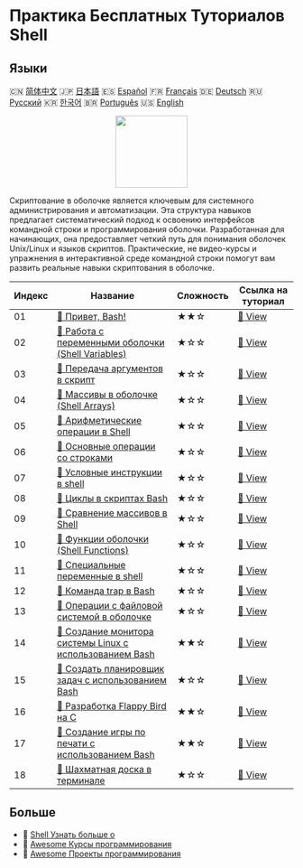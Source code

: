# Практика Бесплатных Туториалов Shell

## Языки

🇨🇳 [简体中文](README_zh.md) 🇯🇵 [日本語](README_ja.md) 🇪🇸 [Español](README_es.md) 🇫🇷 [Français](README_fr.md) 🇩🇪 [Deutsch](README_de.md) 🇷🇺 [Русский](README_ru.md) 🇰🇷 [한국어](README_ko.md) 🇧🇷 [Português](README_pt.md) 🇺🇸 [English](README.md) 

<div align="center">
<img width="128px" src="https://file.labex.io/path/FaVTnI4iqZP0.png">
</div>

Скриптование в оболочке является ключевым для системного администрирования и автоматизации. Эта структура навыков предлагает систематический подход к освоению интерфейсов командной строки и программирования оболочки. Разработанная для начинающих, она предоставляет четкий путь для понимания оболочек Unix/Linux и языков скриптов. Практические, не видео-курсы и упражнения в интерактивной среде командной строки помогут вам развить реальные навыки скриптования в оболочке.

|   Индекс | Название                                                                                                                                       | Сложность   | Ссылка на туториал                                                                            |
|----------|------------------------------------------------------------------------------------------------------------------------------------------------|-------------|-----------------------------------------------------------------------------------------------|
|       01 | [📖 Привет, Bash!](https://labex.io/ru/tutorials/linux-hello-bash-388809)                                                                      | ★★☆         | [🔗 View](https://labex.io/ru/tutorials/linux-hello-bash-388809)                              |
|       02 | [📖 Работа с переменными оболочки (Shell Variables)](https://labex.io/ru/tutorials/shell-working-with-shell-variables-388810)                  | ★☆☆         | [🔗 View](https://labex.io/ru/tutorials/shell-working-with-shell-variables-388810)            |
|       03 | [📖 Передача аргументов в скрипт](https://labex.io/ru/tutorials/shell-passing-arguments-to-the-script-388811)                                  | ★☆☆         | [🔗 View](https://labex.io/ru/tutorials/shell-passing-arguments-to-the-script-388811)         |
|       04 | [📖 Массивы в оболочке (Shell Arrays)](https://labex.io/ru/tutorials/shell-shell-arrays-388812)                                                | ★☆☆         | [🔗 View](https://labex.io/ru/tutorials/shell-shell-arrays-388812)                            |
|       05 | [📖 Арифметические операции в Shell](https://labex.io/ru/tutorials/shell-arithmetic-operations-in-shell-388813)                                | ★☆☆         | [🔗 View](https://labex.io/ru/tutorials/shell-arithmetic-operations-in-shell-388813)          |
|       06 | [📖 Основные операции со строками](https://labex.io/ru/tutorials/shell-basic-string-operations-388814)                                         | ★☆☆         | [🔗 View](https://labex.io/ru/tutorials/shell-basic-string-operations-388814)                 |
|       07 | [📖 Условные инструкции в shell](https://labex.io/ru/tutorials/linux-conditional-statements-in-shell-388815)                                   | ★☆☆         | [🔗 View](https://labex.io/ru/tutorials/linux-conditional-statements-in-shell-388815)         |
|       08 | [📖 Циклы в скриптах Bash](https://labex.io/ru/tutorials/shell-bash-scripting-loops-388816)                                                    | ★☆☆         | [🔗 View](https://labex.io/ru/tutorials/shell-bash-scripting-loops-388816)                    |
|       09 | [📖 Сравнение массивов в Shell](https://labex.io/ru/tutorials/shell-comparing-arrays-in-shell-388817)                                          | ★☆☆         | [🔗 View](https://labex.io/ru/tutorials/shell-comparing-arrays-in-shell-388817)               |
|       10 | [📖 Функции оболочки (Shell Functions)](https://labex.io/ru/tutorials/shell-shell-functions-388818)                                            | ★☆☆         | [🔗 View](https://labex.io/ru/tutorials/shell-shell-functions-388818)                         |
|       11 | [📖 Специальные переменные в shell](https://labex.io/ru/tutorials/shell-special-variables-in-shell-388819)                                     | ★☆☆         | [🔗 View](https://labex.io/ru/tutorials/shell-special-variables-in-shell-388819)              |
|       12 | [📖 Команда trap в Bash](https://labex.io/ru/tutorials/linux-bash-trap-command-388820)                                                         | ★☆☆         | [🔗 View](https://labex.io/ru/tutorials/linux-bash-trap-command-388820)                       |
|       13 | [📖 Операции с файловой системой в оболочке](https://labex.io/ru/tutorials/shell-file-system-operations-in-shell-388821)                       | ★☆☆         | [🔗 View](https://labex.io/ru/tutorials/shell-file-system-operations-in-shell-388821)         |
|       14 | [📖 Создание монитора системы Linux с использованием Bash](https://labex.io/ru/tutorials/linux-build-a-linux-system-monitor-using-bash-298845) | ★★☆         | [🔗 View](https://labex.io/ru/tutorials/linux-build-a-linux-system-monitor-using-bash-298845) |
|       15 | [📖 Создать планировщик задач с использованием Bash](https://labex.io/ru/tutorials/linux-build-a-task-scheduler-using-bash-298846)             | ★☆☆         | [🔗 View](https://labex.io/ru/tutorials/linux-build-a-task-scheduler-using-bash-298846)       |
|       16 | [📖 Разработка Flappy Bird на C](https://labex.io/ru/tutorials/c-building-flappy-bird-using-c-298823)                                          | ★★☆         | [🔗 View](https://labex.io/ru/tutorials/c-building-flappy-bird-using-c-298823)                |
|       17 | [📖 Создание игры по печати с использованием Bash](https://labex.io/ru/tutorials/linux-creating-a-typing-game-using-bash-298847)               | ★★☆         | [🔗 View](https://labex.io/ru/tutorials/linux-creating-a-typing-game-using-bash-298847)       |
|       18 | [📖 Шахматная доска в терминале](https://labex.io/ru/tutorials/linux-chess-board-in-terminal-299820)                                           | ★☆☆         | [🔗 View](https://labex.io/ru/tutorials/linux-chess-board-in-terminal-299820)                 |

## Больше

- 🔗 [Shell Узнать больше о](https://labex.io/ru/skilltrees/shell)
- 🔗 [Awesome Курсы программирования](https://github.com/labex-labs/awesome-programming-courses)
- 🔗 [Awesome Проекты программирования](https://github.com/labex-labs/awesome-programming-projects)


